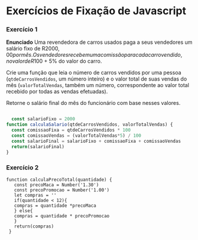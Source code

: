 # Exercícios de Fixação de Javascript

### Exercício 1

**Enunciado**
Uma revendedora de carros usados paga a seus vendedores um salário fixo de R$2000,00 por mês. Os vendedores recebem uma comissão para cada carro vendido, no valor de R$100 + 5% do valor do carro.

Crie uma função que leia o número de carros vendidos por uma pessoa (``qtdeCarrosVendidos``, um número inteiro) e o valor total de suas vendas do mês (``valorTotalVendas``, também um número, correspondente ao valor total recebido por todas as vendas efetuadas).

Retorne o salário final do mês do funcionário com base nesses valores.



~~~JavaScript

  const salarioFixo = 2000
function calculaSalario(qtdeCarrosVendidos, valorTotalVendas) {
  const comissaoFixa = qtdeCarrosVendidos * 100
  const comissaoVendas = (valorTotalVendas*5) / 100
  const salarioFinal = salarioFixo + comissaoFixa + comissaoVendas
  return(salarioFinal)
}

~~~


### Exercício 2

~~~
function calculaPrecoTotal(quantidade) {
   const precoMaca = Number('1.30')
   const precoPromocao = Number('1.00')
   let compras = ''
   if(quantidade < 12){
   compras = quantidade *precoMaca
   } else{
   compras = quantidade * precoPromocao
   }
   return(compras)
 }